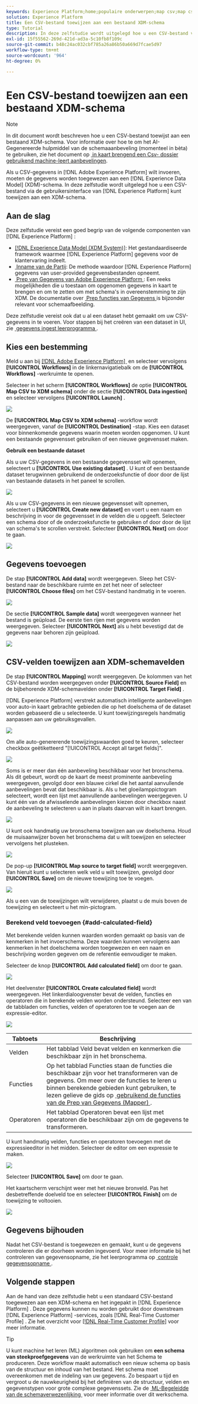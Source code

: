 ```yaml
---
keywords: Experience Platform;home;populaire onderwerpen;map csv;map csv-bestand;map csv-bestand toewijzen aan xdm;map csv aan xdm;ui-gids;
solution: Experience Platform
title: Een CSV-bestand toewijzen aan een bestaand XDM-schema
type: Tutorial
description: In deze zelfstudie wordt uitgelegd hoe u een CSV-bestand via de Adobe Experience Platform-gebruikersinterface toewijst aan een bestaand XDM-schema.
exl-id: 15f55562-269d-421d-ad3a-5c10fb8f109c
source-git-commit: b48c24ac032cbf785a26a86b50a669d7fcae5d97
workflow-type: tm+mt
source-wordcount: '964'
ht-degree: 0%

---
```


# Een CSV-bestand toewijzen aan een bestaand XDM-schema

>[!NOTE]
>
>In dit document wordt beschreven hoe u een CSV-bestand toewijst aan een bestaand XDM-schema. Voor informatie over hoe te om het AI-Gegenereerde hulpmiddel van de schemaaanbeveling (momenteel in bèta) te gebruiken, zie het document op [&#x200B; in kaart brengend een Csv- dossier gebruikend machine-leert aanbevelingen &#x200B;](./recommendations.md).

Als u CSV-gegevens in [!DNL Adobe Experience Platform] wilt invoeren, moeten de gegevens worden toegewezen aan een [!DNL Experience Data Model] (XDM)-schema. In deze zelfstudie wordt uitgelegd hoe u een CSV-bestand via de gebruikersinterface van [!DNL Experience Platform] kunt toewijzen aan een XDM-schema.

## Aan de slag

Deze zelfstudie vereist een goed begrip van de volgende componenten van [!DNL Experience Platform] :

- [[!DNL Experience Data Model (XDM System)]](../../../xdm/home.md): Het gestandaardiseerde framework waarmee [!DNL Experience Platform] gegevens voor de klantervaring indeelt.
- [&#x200B; Inname van de Partij &#x200B;](../../batch-ingestion/overview.md): De methode waardoor [!DNL Experience Platform] gegevens van user-provided gegevensbestanden opneemt.
- [&#x200B; Prep van Gegevens van Adobe Experience Platform &#x200B;](../../batch-ingestion/overview.md): Een reeks mogelijkheden die u toestaan om opgenomen gegevens in kaart te brengen en om te zetten om met schema&#39;s in overeenstemming te zijn XDM. De documentatie over [&#x200B; Prep functies van Gegevens &#x200B;](../../../data-prep/functions.md) is bijzonder relevant voor schemaafbeelding.

Deze zelfstudie vereist ook dat u al een dataset hebt gemaakt om uw CSV-gegevens in te voeren. Voor stappen bij het creëren van een dataset in UI, zie [&#x200B; gegevens ingest leerprogramma &#x200B;](../ingest-batch-data.md).

## Kies een bestemming

Meld u aan bij [[!DNL Adobe Experience Platform] &#x200B;](https://platform.adobe.com) en selecteer vervolgens **[!UICONTROL Workflows]** in de linkernavigatiebalk om de **[!UICONTROL Workflows]** -werkruimte te openen.

Selecteer in het scherm **[!UICONTROL Workflows]** de optie **[!UICONTROL Map CSV to XDM schema]** onder de sectie **[!UICONTROL Data ingestion]** en selecteer vervolgens **[!UICONTROL Launch]** .

![](../../images/tutorials/map-a-csv-file/workflows.png)

De **[!UICONTROL Map CSV to XDM schema]** -workflow wordt weergegeven, vanaf de **[!UICONTROL Destination]** -stap. Kies een dataset voor binnenkomende gegevens waarin moeten worden opgenomen. U kunt een bestaande gegevensset gebruiken of een nieuwe gegevensset maken.

**Gebruik een bestaande dataset**

Als u uw CSV-gegevens in een bestaande gegevensset wilt opnemen, selecteert u **[!UICONTROL Use existing dataset]** . U kunt of een bestaande dataset terugwinnen gebruikend de onderzoeksfunctie of door door de lijst van bestaande datasets in het paneel te scrollen.

![](../../images/tutorials/map-a-csv-file/use-existing-dataset.png)

Als u uw CSV-gegevens in een nieuwe gegevensset wilt opnemen, selecteert u **[!UICONTROL Create new dataset]** en voert u een naam en beschrijving in voor de gegevensset in de velden die u opgeeft. Selecteer een schema door of de onderzoeksfunctie te gebruiken of door door de lijst van schema&#39;s te scrollen verstrekt. Selecteer **[!UICONTROL Next]** om door te gaan.

![](../../images/tutorials/map-a-csv-file/create-new-dataset.png)

## Gegevens toevoegen

De stap **[!UICONTROL Add data]** wordt weergegeven. Sleep het CSV-bestand naar de beschikbare ruimte en zet het neer of selecteer **[!UICONTROL Choose files]** om het CSV-bestand handmatig in te voeren.

![](../../images/tutorials/map-a-csv-file/add-data.png)

De sectie **[!UICONTROL Sample data]** wordt weergegeven wanneer het bestand is geüpload. De eerste tien rijen met gegevens worden weergegeven. Selecteer **[!UICONTROL Next]** als u hebt bevestigd dat de gegevens naar behoren zijn geüpload.

![](../../images/tutorials/map-a-csv-file/sample-data.png)

## CSV-velden toewijzen aan XDM-schemavelden

De stap **[!UICONTROL Mapping]** wordt weergegeven. De kolommen van het CSV-bestand worden weergegeven onder **[!UICONTROL Source Field]** en de bijbehorende XDM-schemavelden onder **[!UICONTROL Target Field]** .

[!DNL Experience Platform] verstrekt automatisch intelligente aanbevelingen voor auto-in kaart gebrachte gebieden die op het doelschema of de dataset worden gebaseerd die u selecteerde. U kunt toewijzingsregels handmatig aanpassen aan uw gebruiksgevallen.

![](../../images/tutorials/map-a-csv-file/mapping-with-suggestions.png)

Om alle auto-genererende toewijzingswaarden goed te keuren, selecteer checkbox geëtiketteerd &quot;[!UICONTROL Accept all target fields]&quot;.

![](../../images/tutorials/map-a-csv-file/filled-mapping-with-suggestions.png)

Soms is er meer dan één aanbeveling beschikbaar voor het bronschema. Als dit gebeurt, wordt op de kaart de meest prominente aanbeveling weergegeven, gevolgd door een blauwe cirkel die het aantal aanvullende aanbevelingen bevat dat beschikbaar is. Als u het gloeilamppictogram selecteert, wordt een lijst met aanvullende aanbevelingen weergegeven. U kunt één van de afwisselende aanbevelingen kiezen door checkbox naast de aanbeveling te selecteren u aan in plaats daarvan wilt in kaart brengen.

![](../../images/tutorials/map-a-csv-file/multiple-recommendations.png)

U kunt ook handmatig uw bronschema toewijzen aan uw doelschema. Houd de muisaanwijzer boven het bronschema dat u wilt toewijzen en selecteer vervolgens het plusteken.

![](../../images/tutorials/map-a-csv-file/mapping-with-suggestions-and-buttons.png)

De pop-up **[!UICONTROL Map source to target field]** wordt weergegeven. Van hieruit kunt u selecteren welk veld u wilt toewijzen, gevolgd door **[!UICONTROL Save]** om de nieuwe toewijzing toe te voegen.

![](../../images/tutorials/map-a-csv-file/manual-mapping.png)

Als u een van de toewijzingen wilt verwijderen, plaatst u de muis boven de toewijzing en selecteert u het min-pictogram.

### Berekend veld toevoegen {#add-calculated-field}

Met berekende velden kunnen waarden worden gemaakt op basis van de kenmerken in het invoerschema. Deze waarden kunnen vervolgens aan kenmerken in het doelschema worden toegewezen en een naam en beschrijving worden gegeven om de referentie eenvoudiger te maken.

Selecteer de knop **[!UICONTROL Add calculated field]** om door te gaan.

![](../../images/tutorials/map-a-csv-file/add-calculated-field.png)

Het deelvenster **[!UICONTROL Create calculated field]** wordt weergegeven. Het linkerdialoogvenster bevat de velden, functies en operatoren die in berekende velden worden ondersteund. Selecteer een van de tabbladen om functies, velden of operatoren toe te voegen aan de expressie-editor.

![](../../images/tutorials/map-a-csv-file/create-calculated-fields.png)

| Tabtoets | Beschrijving |
| --------- | ----------- |
| Velden | Het tabblad Veld bevat velden en kenmerken die beschikbaar zijn in het bronschema. |
| Functies | Op het tabblad Functies staan de functies die beschikbaar zijn voor het transformeren van de gegevens. Om meer over de functies te leren u binnen berekende gebieden kunt gebruiken, te lezen gelieve de gids op [&#x200B; gebruikend de functies van de Prep van Gegevens (Mapper) &#x200B;](../../../data-prep/functions.md). |
| Operatoren | Het tabblad Operatoren bevat een lijst met operatoren die beschikbaar zijn om de gegevens te transformeren. |

U kunt handmatig velden, functies en operatoren toevoegen met de expressieeditor in het midden. Selecteer de editor om een expressie te maken.

![](../../images/tutorials/map-a-csv-file/create-calculated-field.png)

Selecteer **[!UICONTROL Save]** om door te gaan.

Het kaartscherm verschijnt weer met het nieuwe bronveld. Pas het desbetreffende doelveld toe en selecteer **[!UICONTROL Finish]** om de toewijzing te voltooien.

![](../../images/tutorials/map-a-csv-file/new-calculated-field.png)

## Gegevens bijhouden

Nadat het CSV-bestand is toegewezen en gemaakt, kunt u de gegevens controleren die er doorheen worden ingevoerd. Voor meer informatie bij het controleren van gegevensopname, zie het leerprogramma op [&#x200B; controle gegevensopname &#x200B;](../../../ingestion/quality/monitor-data-ingestion.md).

## Volgende stappen

Aan de hand van deze zelfstudie hebt u een standaard CSV-bestand toegewezen aan een XDM-schema en het ingepakt in [!DNL Experience Platform] . Deze gegevens kunnen nu worden gebruikt door downstream [!DNL Experience Platform] -services, zoals [!DNL Real-Time Customer Profile] . Zie het overzicht voor [[!DNL Real-Time Customer Profile]](../../../profile/home.md) voor meer informatie.

>[!TIP]
>
>U kunt machine het leren (ML) algoritmen ook gebruiken om **een schema van steekproefgegevens** van de werkruimte van het Schema te produceren. Deze workflow maakt automatisch een nieuw schema op basis van de structuur en inhoud van het bestand. Het schema moet overeenkomen met de indeling van uw gegevens. Zo bespaart u tijd en vergroot u de nauwkeurigheid bij het definiëren van de structuur, velden en gegevenstypen voor grote complexe gegevenssets. Zie de [&#x200B; ML-Begeleidde van de schemaverwezenlijking &#x200B;](../../../xdm/ui/ml-assisted-schema-creation.md) voor meer informatie over dit werkschema.
